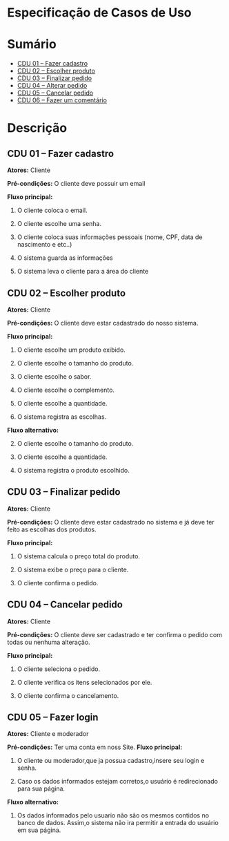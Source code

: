 # Especificação de Casos de Uso

# Sumário
- [CDU 01 – Fazer cadastro](#cdu-01---Fazer-cadastro)
- [CDU 02 – Escolher produto](#cdu-02---Escolher-produto)
- [CDU 03 – Finalizar pedido](#cdu-03---Finalizar-pedido)
- [CDU 04 – Alterar pedido](#cdu-04---Cancelar-pedido)
- [CDU 05 – Cancelar pedido](#cdu-05---Fazer-login)
- [CDU 06 – Fazer um comentário](#cdu-06---)

# Descrição

## CDU 01 – Fazer cadastro

**Atores:** Cliente 

**Pré-condições:** O cliente deve possuir um email

**Fluxo principal:**

1. O cliente coloca o email.

2. O cliente escolhe uma senha.

3. O cliente coloca suas informações pessoais (nome, CPF, data de nascimento e etc..)

4. O sistema guarda as informações

5. O sistema leva o cliente para a área do cliente

## CDU 02 – Escolher produto

**Atores:** Cliente

**Pré-condições:** O cliente deve estar cadastrado do nosso sistema.

**Fluxo principal:**

1. O cliente escolhe um produto exibido.

2. O cliente escolhe o tamanho do produto.

3. O cliente escolhe o sabor.

4. O cliente escolhe o complemento.

5. O cliente escolhe a quantidade.

6. O sistema registra as escolhas.

**Fluxo alternativo:**

2. O cliente escolhe o tamanho do produto.

3. O cliente escolhe a quantidade.

4. O sistema registra o produto escolhido.
   
## CDU 03 – Finalizar pedido

**Atores:** Cliente 

**Pré-condições:** O cliente deve estar cadastrado no sistema e já deve ter feito as escolhas dos produtos.

**Fluxo principal:**

1. O sistema calcula o preço total do produto.

2. O sistema exibe o preço para o cliente.

3. O cliente confirma o pedido.


## CDU 04 – Cancelar pedido

**Atores:** Cliente 

**Pré-condições:** O cliente deve ser cadastrado e ter confirma o pedido com todas ou nenhuma alteração.

**Fluxo principal:**

1. O cliente seleciona o pedido.

2. O cliente verifica os itens selecionados por ele.

3. O cliente confirma o cancelamento.


## CDU 05 – Fazer login

**Atores:** Cliente e moderador

**Pré-condições:** Ter uma conta em noss Site.
**Fluxo principal:** 

1. O cliente ou moderador,que ja possua cadastro,insere seu login e senha.

2. Caso os dados informados estejam corretos,o usuário é redirecionado para sua página.

**Fluxo alternativo:** 

1. Os dados informados pelo usuario não são os mesmos contidos no banco de dados. Assim,o sistema não ira permitir a entrada do usuário em sua página.
